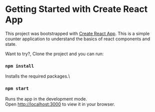 # Getting Started with Create React App

This project was bootstrapped with [Create React App](https://github.com/facebook/create-react-app). This is a simple counter application to understand the basics of react components and state.

Want to try?, Clone the project and you can run:

### `npm install`

Installs the required packages.\

### `npm start`

Runs the app in the development mode.\
Open [http://localhost:3000](http://localhost:3000) to view it in your browser.
